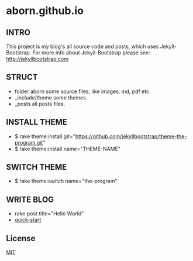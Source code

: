 aborn.github.io
==========

## INTRO
This project is my blog's all source code and posts, which uses
Jekyll-Bootstrap. For more info about Jekyll-Bootstrap please see:
<http://jekyllbootstrap.com>

## STRUCT
* folder aborn some source files, like images, md, pdf etc.
* _include/theme some themes
* _posts all posts files.

## INSTALL THEME
* $ rake theme:install
  git="https://github.com/jekyllbootstrap/theme-the-program.git"
*  $ rake theme:install name="THEME-NAME"



## SWITCH THEME
* $ rake theme:switch name="the-program"

## WRITE BLOG
* rake post title="Hello World"
* [quick-start](http://jekyllbootstrap.com/usage/jekyll-quick-start.html)

## License

[MIT](http://opensource.org/licenses/MIT)
